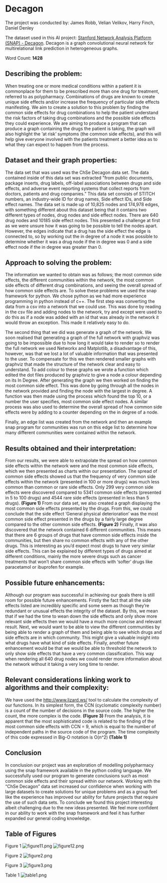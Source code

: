# Decagon

The project was conducted by: James Robb, Velian Velikov, Harry Finch, Daniel Denley

The dataset used in this AI project: [Stanford Network Analysis Platform (SNAP) - Decagon](http://snap.stanford.edu/decagon/). Decagon is a graph convolutional neural network for multirelational link prediction in heterogeneous graphs.

Word Count: **1428**

## Describing the problem:
When treating one or more medical conditions within a patient it is commonplace for them to be prescribed more than one drug for treatment, referred to as polypharmacy. Combinations of drugs are known to create unique side effects and/or increase the frequency of particular side effects manifesting. We aim to create a solution to this problem by finding the common side effects for drug combinations to help the patient understand the risk factors of taking drug combinations and the possible side effects they could experience. We are aiming to produce a program that can produce a graph containing the drugs the patient is taking, the graph will also highlight the ‘at risk’ symptoms (the common side effects), and this will help give everyone involved with the patients treatment a better idea as to what they can expect to happen from the process.
## Dataset and their graph properties:
The data set that was used was the ChSe Decagon data set. The data contained inside of this data set was extracted "from public documents, package inserts, drug labels, off-label associations between drugs and side effects, and adverse event reporting systems that collect reports from doctors, patients and drug companies.”
This data set consists of STITCH numbers, an industry-wide ID for drug names, Side effect IDs, and Side effect names.
The data set is made up of 10,825 nodes and 174,978 edges, with something different about this dataset being that it contains two different types of nodes, drug nodes and side effect nodes. There are 640 drug nodes and 10185 side effect nodes. This presented a challenge at first as we were unsure how it was going to be possible to tell the nodes apart. However, the edges indicate that a drug has the side effect the edge is connected to, so by working out the in degree of a node it was possible to determine whether it was a drug node if the in degree was 0 and a side effect node if the in degree was greater than 0.
## Approach to solving the problem:
The information we wanted to obtain was as follows; the most common side effects, the different communities within the network, the most common side effects of different drug combinations, and seeing the overall spread of how common side effects are. To solve these problems we used the snap framework for python. We chose python as we had more experience programming in python instead of c++. The first step was converting the data from a csv into a network that we could use. This was done by reading in the csv file and adding nodes to the network, try and except were used to do this as if a node was added with an id that was already in the network it would throw an exception. This made it relatively easy to do. 

The second thing that we did was generate a graph of the network. We soon realised that generating a graph of the full network with graphviz was going to be impossible due to how long it would take to render so to render the full network we used Networkx and Matplotlib, a disadvantage of this, however, was that we lost a lot of valuable information that was presented to the user. To compensate for this we then rendered smaller graphs with graphviz that made the structure of the network clear and easy to understand. To add colour to these graphs we wrote a function which edited the dot files produced by graphviz to give a node a colour depending on its In Degree.
After generating the graph we then worked on finding the most common side effect. This was done by going through all the nodes in the network provided and finding the node with the largest in degree. A function was then made using the process which found the top 10, or a number the user specifies, most common side effect nodes. A similar process was also used to determine the overall spread of how common side effects were by adding to a counter depending on the in degree of a node.

Finally, an edge list was created from the network and then an example snap program for communities was run on this edge list to determine how many different communities were contained within the network. 
## Results obtained and their interpretation:
From our results, we were able to extrapolate the spread on how common side effects within the network were and the most common side effects, which we then presented as charts within our presentation.
The spread of common side effects showed us that the frequency of very common side effects within the network (presented in 100 or more drugs) was much less common than common or rare side effects. Only 299 very common side effects were discovered compared to 5341 common side effects (presented in 5 to 100 drugs) and 4544 rare side effects (presented in less than 5 drugs). **(Figure 1)**
From our data set, we also created a graph displaying the most common side effects presented by the drugs. From this, we could conclude that the side effect ‘General physical deterioration’ was the most common side effect presented in the drugs by a fairly large degree compared to the other common side effects. **(Figure 2)**
Finally, it was also discovered that the network contained 6 different communities. This means that there are 6 groups of drugs that have common side effects inside the communities, but then share no common effects with any of the other drugs. This is interesting as you’d expect most drugs to have very similar side effects. This can be explained by different types of drugs aimed at different conditions, mainly the more severe drugs such as cancer treatments that won’t share common side effects with ‘softer’ drugs like paracetamol or ibuprofen for example.
## Possible future enhancements:
Although our program was successful in achieving our goals there is still room for possible future enhancements. Firstly the fact that all the side effects listed are incredibly specific and some seem as though they’re redundant or unusual effects the integrity of the dataset. By this, we mean that if we had the time to wean down the side effects and only show more relevant side effects then we would have a much more concise and relevant result.
Next, we would want to be able to view the different communities by being able to render a graph of them and being able to see which drugs and side effects are in which community. This might give a valuable insight into what drugs have what kind of side effects.
Finally, another future enhancement would be that we would be able to threshold the network to only show side effects that have a very common classification. This way when rendering all 640 drug nodes we could render more information about the network without it taking a very long time to render.
## Relevant considerations linking work to algorithms and their complexity:
We have used the http://www.lizard.ws/ tool to calculate the complexity of our functions. In its simplest form, the CCN (cyclomatic complexity number) is a count of the number of decisions in the source code. The higher the count, the more complex is the code. **(Figure 3)**
From the analysis, it is apparent that the most sophisticated code is related to the finding of the most common side effects with CCN = 9, which is equal to the number of independent paths in the source code of the program. The time complexity of this code expressed in Big-O notation is O(n^2) **(Table 1)**
## Conclusion
In conclusion our project was an exploration of modelling polypharmacy using the snap framework available in the python coding language. We successfully used our program to generate conclusions such as most common side effects and their spread within our network.
Working with the “ChSe Decagon” data set increased our confidence when working with large datasets to create solutions for unique problems and as a group feel like the experience has improved our ability for future projects that require the use of such data sets. 
To conclude we found this project interesting albeit challenging due to the new ideas presented. We feel more confident in our ability to work with the snap framework and feel it has further expanded our general coding knowledge.
## Table of Figures

Figure 1
![figure11.png](images/figure11.png)
![figure12.png](images/figure12.png)

Figure 2
![figure2.png](images/figure2.png)

Figure 3
![figure3.png](images/figure3.png)

Table 1
![table1.png](images/table1.png)